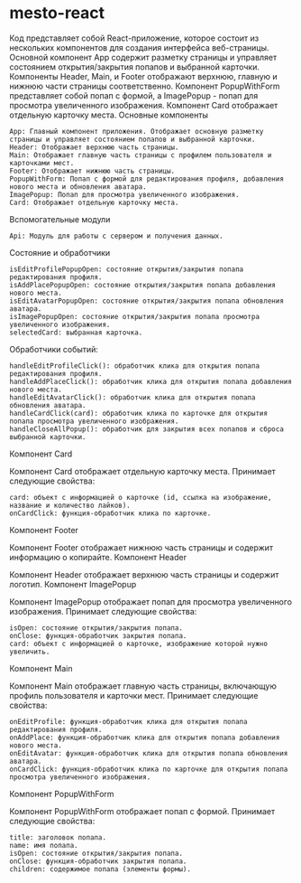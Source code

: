 # mesto-react
Код представляет собой React-приложение, которое состоит из нескольких компонентов для создания интерфейса веб-страницы. Основной компонент App содержит разметку страницы и управляет состоянием открытия/закрытия попапов и выбранной карточки. Компоненты Header, Main, и Footer отображают верхнюю, главную и нижнюю части страницы соответственно. Компонент PopupWithForm представляет собой попап с формой, а ImagePopup - попап для просмотра увеличенного изображения. Компонент Card отображает отдельную карточку места.
Основные компоненты

    App: Главный компонент приложения. Отображает основную разметку страницы и управляет состоянием попапов и выбранной карточки.
    Header: Отображает верхнюю часть страницы.
    Main: Отображает главную часть страницы с профилем пользователя и карточками мест.
    Footer: Отображает нижнюю часть страницы.
    PopupWithForm: Попап с формой для редактирования профиля, добавления нового места и обновления аватара.
    ImagePopup: Попап для просмотра увеличенного изображения.
    Card: Отображает отдельную карточку места.

Вспомогательные модули

    Api: Модуль для работы с сервером и получения данных.

Состояние и обработчики

    isEditProfilePopupOpen: состояние открытия/закрытия попапа редактирования профиля.
    isAddPlacePopupOpen: состояние открытия/закрытия попапа добавления нового места.
    isEditAvatarPopupOpen: состояние открытия/закрытия попапа обновления аватара.
    isImagePopupOpen: состояние открытия/закрытия попапа просмотра увеличенного изображения.
    selectedCard: выбранная карточка.

Обработчики событий:

    handleEditProfileClick(): обработчик клика для открытия попапа редактирования профиля.
    handleAddPlaceClick(): обработчик клика для открытия попапа добавления нового места.
    handleEditAvatarClick(): обработчик клика для открытия попапа обновления аватара.
    handleCardClick(card): обработчик клика по карточке для открытия попапа просмотра увеличенного изображения.
    handleCloseAllPopup(): обработчик для закрытия всех попапов и сброса выбранной карточки.

Компонент Card

Компонент Card отображает отдельную карточку места. Принимает следующие свойства:

    card: объект с информацией о карточке (id, ссылка на изображение, название и количество лайков).
    onCardClick: функция-обработчик клика по карточке.

Компонент Footer

Компонент Footer отображает нижнюю часть страницы и содержит информацию о копирайте.
Компонент Header

Компонент Header отображает верхнюю часть страницы и содержит логотип.
Компонент ImagePopup

Компонент ImagePopup отображает попап для просмотра увеличенного изображения. Принимает следующие свойства:

    isOpen: состояние открытия/закрытия попапа.
    onClose: функция-обработчик закрытия попапа.
    card: объект с информацией о карточке, изображение которой нужно увеличить.

Компонент Main

Компонент Main отображает главную часть страницы, включающую профиль пользователя и карточки мест. Принимает следующие свойства:

    onEditProfile: функция-обработчик клика для открытия попапа редактирования профиля.
    onAddPlace: функция-обработчик клика для открытия попапа добавления нового места.
    onEditAvatar: функция-обработчик клика для открытия попапа обновления аватара.
    onCardClick: функция-обработчик клика по карточке для открытия попапа просмотра увеличенного изображения.

Компонент PopupWithForm

Компонент PopupWithForm отображает попап с формой. Принимает следующие свойства:

    title: заголовок попапа.
    name: имя попапа.
    isOpen: состояние открытия/закрытия попапа.
    onClose: функция-обработчик закрытия попапа.
    children: содержимое попапа (элементы формы).